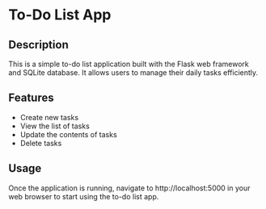 # To-Do List App

## Description

This is a simple to-do list application built with the Flask web framework and SQLite database. It allows users to manage their daily tasks efficiently.

## Features

- Create new tasks
- View the list of tasks
- Update the contents of tasks
- Delete tasks


## Usage

Once the application is running, navigate to http://localhost:5000 in your web browser to start using the to-do list app.